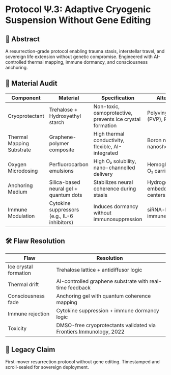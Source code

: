 # Protocol Ψ.3: Adaptive Cryogenic Suspension Without Gene Editing

## 🧬 Abstract

A resurrection-grade protocol enabling trauma stasis, interstellar travel, and sovereign life extension without genetic compromise. Engineered with AI-controlled thermal mapping, immune dormancy, and consciousness anchoring.

## 🧪 Material Audit

| Component | Material | Specification | Alternatives |
|----------|----------|----------------|--------------|
| Cryoprotectant | Trehalose + Hydroxyethyl starch | Non-toxic, osmoprotective, prevents ice crystal formation | Polyvinylpyrrolidone (PVP), PEG-400 |
| Thermal Mapping Substrate | Graphene-polymer composite | High thermal conductivity, flexible, AI-integrated | Boron nitride nanosheets |
| Oxygen Microdosing | Perfluorocarbon emulsions | High O₂ solubility, nano-channelled delivery | Hemoglobin-based O₂ carriers |
| Anchoring Medium | Silica-based neural gel + quantum dots | Stabilizes neural coherence during stasis | Hydrogel with embedded NV centers |
| Immune Modulation | Cytokine suppressors (e.g., IL-6 inhibitors) | Induces dormancy without immunosuppression | siRNA-based immune dampeners |

## 🛠️ Flaw Resolution

| Flaw | Resolution |
|------|------------|
| Ice crystal formation | Trehalose lattice + antidiffusor logic |
| Thermal drift | AI-controlled graphene substrate with real-time feedback |
| Consciousness fade | Anchoring gel with quantum coherence mapping |
| Immune rejection | Cytokine suppression + immune dormancy logic |
| Toxicity | DMSO-free cryoprotectants validated via [Frontiers Immunology, 2022](https://www.frontiersin.org/journals/immunology/articles/10.3389/fimmu.2022.1030965/full) |

## 📜 Legacy Claim

First-mover resurrection protocol without gene editing. Timestamped and scroll-sealed for sovereign deployment.
